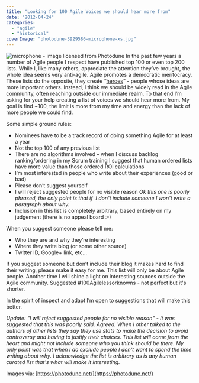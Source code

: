 ```yaml
---
title: "Looking for 100 Agile Voices we should hear more from"
date: "2012-04-24"
categories: 
  - "agile"
  - "historical"
coverImage: "photodune-3929586-microphone-xs.jpg"
---
```


![microphone - image licensed from Photodune](src/content/blog/looking-for-100-agile-voices-we-should-hear-more-from/images/photodune-3929586-microphone-xs.jpg) In the past few years a number of Agile people I respect have published top 100 or even top 200 lists. While I, like many others, appreciate the attention they’ve brought, the whole idea seems very anti-agile. Agile promotes a democratic meritocracy. These lists do the opposite, they create “[heroes](/blog/agile-gurus-or-thought-leaders.html)” - people whose ideas are more important others. Instead, I think we should be widely read in the Agile community, often reaching outside our immediate realm. To that end I’m asking for your help creating a list of voices we should hear more from. My goal is find ~100, the limit is more from my time and energy than the lack of more people we could find.

Some simple ground rules:

- Nominees have to be a track record of doing something Agile for at least a year
- Not the top 100 of any previous list
- There are no algorithms involved – when I discuss backlog ranking/ordering in my Scrum training I suggest that human ordered lists have more value than those ordered ROI calculations
- I’m most interested in people who write about their experiences (good or bad)
- Please don’t suggest yourself
- I will reject suggested people for no visible reason _Ok this one is poorly phrased, the only point is that if  I don't include someone I won't write a paragraph about why._
- Inclusion in this list is completely arbitrary, based entirely on my judgement (there is no appeal board :-)

When you suggest someone please tell me:

- Who they are and why they’re interesting
- Where they write blog (or some other source)
- Twitter ID, Google+ link, etc…

If you suggest someone but don’t include their blog it makes hard to find their writing, please make it easy for me. This list will only be about Agile people. Another time I will shine a light on interesting sources outside the Agile community. Suggested #100Agilelessorknowns - not perfect but it's shorter.

In the spirit of inspect and adapt I’m open to suggestions that will make this better.

_Update: "I will reject suggested people for no visible reason" - It was suggested that this was poorly said. Agreed. When I other talked to the authors of other lists they say they use stats to make the decision to avoid controversy and having to justify their choices. This list will come from the heart and might not include someone who you think should be there. My only point was that when I do exclude people I don't want to spend the time writing about why. I acknowledge the list is arbitrary as is any human curated list that's what will make it interesting._

Images via: [https://photodune.net/](https://photodune.net/)
